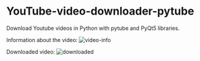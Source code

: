 # YouTube-video-downloader-pytube
Download Youtube videos in Python with pytube and PyQt5 libraries.

Information about the video:
![video-info](https://user-images.githubusercontent.com/87191710/153712363-82afbf68-3135-489f-bdc1-7ec14d8039f3.png)

Downloaded video:
![downloaded](https://user-images.githubusercontent.com/87191710/153712481-91013e6b-ab1b-46e5-a933-c69747c4958c.png)
